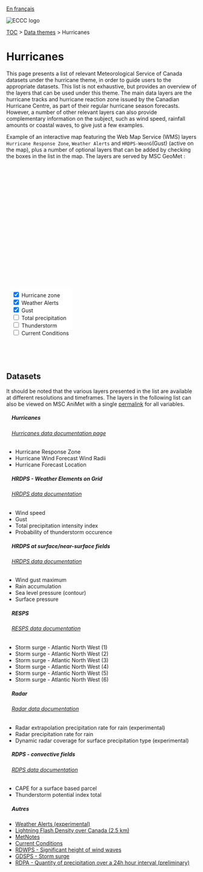 [En français](hurricanes_fr.md)

![ECCC logo](../img_eccc-logo.png)

[TOC](../readme_en.md) > [Data themes](readme_en.md) > Hurricanes

# Hurricanes&emsp;<i class="wi wi-hurricane" style="font-size: 45px; color: #4e64a6;"></i>

This page presents a list of relevant Meteorological Service of Canada datasets under the hurricane theme, in order to guide users to the appropriate datasets. This list is not exhaustive, but provides an overview of the layers that can be used under this theme. The main data layers are the hurricane tracks and hurricane reaction zone issued by the Canadian Hurricane Centre, as part of their regular hurricane season forecasts. However, a number of other relevant layers can also provide complementary information on the subject, such as wind speed, rainfall amounts or coastal waves, to give just a few examples.
</br>

Example of an interactive map featuring the Web Map Service (WMS) layers `Hurricane Response Zone`, `Weather Alerts` and `HRDPS-WeonG`(Gust) (active on the map), plus a number of optional layers that can be added by checking the boxes in the list in the map. The layers are served by MSC GeoMet :

<div id="map" style="height: 500px; position: relative">
  <div id="legend-popup">
    <div id="legend-popup-content">
      <img id="legend-img" src="" />
    </div>
  </div>

  <div id="switch-content" style="position: absolute; z-index: 1; bottom: 40px; left: 8px;">
    <div id="switch-case">
        <label>
          <input type="checkbox" id="layer5" checked>
          <span onmouseover="updateLegend('https://geo.weather.gc.ca/geomet?version=1.3.0&service=WMS&request=GetLegendGraphic&sld_version=1.1.0&layer=HURRICANE_RESPONSE_ZONE&format=image/png')">Hurricane zone</span>
        </label></br>
        <label>
          <input type="checkbox" id="layer6" checked>
          <span onmouseover="updateLegend('https://geo.weather.gc.ca/geomet?version=1.3.0&service=WMS&request=GetLegendGraphic&sld_version=1.1.0&layer=ALERTS&format=image/png')">Weather Alerts</span>
        </label></br>
        <label>
          <input type="checkbox" id="layer2" checked>
          <span onmouseover="updateLegend('https://geo.weather.gc.ca/geomet?version=1.3.0&service=WMS&request=GetLegendGraphic&sld_version=1.1.0&layer=HRDPS-WEonG_2.5km_WindGust&format=image/png')">Gust</span>
        </label></br>
        <label>
          <input type="checkbox" id="layer1">
          <span onmouseover="updateLegend('https://geo.wxod-dev.cmc.ec.gc.ca/geomet?version=1.3.0&service=WMS&request=GetLegendGraphic&sld_version=1.1.0&layer=HRDPS-WEonG_2.5km_TotalPrecipIntensityIndex&format=image/png&STYLE=TotalPrecipIntensityIndex_Dis')">Total precipitation</span>
        </label></br>
        <label>
          <input type="checkbox" id="layer3">
          <span onmouseover="updateLegend('https://geo.weather.gc.ca/geomet?version=1.3.0&service=WMS&request=GetLegendGraphic&sld_version=1.1.0&layer=HRDPS-WEonG_2.5km_Thunderstorm-Prob&format=image/png')">Thunderstorm</span>
        </label></br>
        <label>
          <input type="checkbox" id="layer4">
          <span onmouseover="updateLegend('https://geo.weather.gc.ca/geomet?lang=fr&version=1.3.0&service=WMS&request=GetLegendGraphic&sld_version=1.1.0&layer=CURRENT_CONDITIONS&format=image/png&STYLE=default')">Current Conditions</span>
        </label></br>
    </div>
  </div>
</div>
</br>

## Datasets

It should be noted that the various layers presented in the list are available at different resolutions and timeframes.
The layers in the following list can also be viewed on MSC AniMet with a single [permalink](https://eccc-msc.github.io/msc-animet/?layers=Radar-Coverage_SfcPrecipType%3B0.75%3B1%3B1%3B0,RDPS.CONV_SFC-CAPE%3B0.75%3B0%3B1%3B0,HURRICANE_CENTRE%3B0.75%3B0%3B1%3B0,HURRICANE_RAD%3B0.75%3B0%3B1%3B0,HURRICANE_RESPONSE_ZONE%3B0.75%3B0%3B1%3B0,RDPA-Prelim_10km_Precip-Accum24h%3B0.75%3B0%3B1%3B0,RDPS.CONV_TOTALX.PT3H%3B0.75%3B0%3B1%3B0,RDWPS_2.5km_WindWavesSignificantHeight%3B0.75%3B0%3B1%3B0,RADAR_1KM_RRAI%3B0.75%3B0%3B1%3B0,Radar_1km_RainPrecipRate-Extrapolation%3B0.75%3B0%3B1%3B0,HRDPS.CONTINENTAL_P0%3B0.75%3B0%3B1%3B0,HRDPS.CONTINENTAL_PN%3B0.75%3B0%3B1%3B0,HRDPS.CONTINENTAL_RN%3B0.75%3B0%3B1%3B0,HRDPS.CONTINENTAL_WGX%3B0.75%3B0%3B1%3B0,HRDPS-WEonG_2.5km_Thunderstorm-Prob%3B0.75%3B0%3B1%3B0,HRDPS-WEonG_2.5km_TotalPrecipIntensityIndex%3B0.75%3B0%3B1%3B0,HRDPS-WEonG_2.5km_WindGust%3B0.75%3B0%3B1%3B0,HRDPS-WEonG_2.5km_WindSpeed%3B0.75%3B0%3B1%3B0,ALERTS%3B0.75%3B0%3B1%3B0,CURRENT_CONDITIONS%3B0.75%3B0%3B1%3B0,Lightning_2.5km_Density%3B0.75%3B0%3B1%3B0,METNOTES%3B0.75%3B0%3B1%3B0&extent=-22088883,-731482,1411752,11074002) for all variables.

##### &emsp;<span class="badge badge-info">Hurricanes</span>
###### &emsp;[Hurricanes data documentation page](../msc-data/hurricanes/readme_hurricanes_en.md)
* Hurricane Response Zone
* Hurricane Wind Forecast Wind Radii
* Hurricane Forecast Location</br>

##### &emsp;<span class="badge badge-info">HRDPS - Weather Elements on Grid</span>
###### &emsp;[HRDPS data documentation](../msc-data/nwp_hrdps/readme_hrdps_en.md)
* Wind speed
* Gust
* Total precipitation intensity index
* Probability of thunderstorm occurence</br>

##### &emsp;<span class="badge badge-info">HRDPS at surface/near-surface fields</span>
###### &emsp;[HRDPS data documentation](../msc-data/nwp_hrdps/readme_hrdps_en.md)
* Wind gust maximum
* Rain accumulation
* Sea level pressure (contour)
* Surface pressure</br>

##### &emsp;<span class="badge badge-info">RESPS</span>
###### &emsp;[RESPS data documentation](../msc-data/nwp_resps/readme_resps_en.md)
* Storm surge - Atlantic North West (1)
* Storm surge - Atlantic North West (2)
* Storm surge - Atlantic North West (3)
* Storm surge - Atlantic North West (4)
* Storm surge - Atlantic North West (5)
* Storm surge - Atlantic North West (6)</br>


##### &emsp;<span class="badge badge-info">Radar</span>
###### &emsp;[Radar data documentation](../msc-data/obs_radar/readme_radar_en.md)
* Radar extrapolation precipitation rate for rain (experimental)
* Radar precipitation rate for rain
* Dynamic radar coverage for surface precipitation type (experimental)</br>

##### &emsp;<span class="badge badge-info">RDPS - convective fields</span>
###### &emsp;[RDPS data documentation](../msc-data/nwp_rdps/readme_rdps_en.md)
* CAPE for a surface based parcel
* Thunderstorm potential index total</br>

##### &emsp;<span class="badge badge-info">Autres</span>

* [Weather Alerts (experimental)](../msc-data/alerts/readme_alerts_en.md)
* [Lightning Flash Density over Canada (2.5 km)](../msc-data/lightning/readme_lightning_en.md)
* [MetNotes](../msc-data/metnotes/readme_metnotes_en.md)
* [Current Conditions](../msc-data/citypage-weather/readme_citypageweather_en.md)
* [RDWPS - Significant height of wind waves](../msc-data/nwp_rdwps/readme_rdwps_en.md)
* [GDSPS - Storm surge](../msc-data/nwp_gdsps/readme_gdsps_en.md)
* [RDPA - Quantity of precipitation over a 24h hour interval (preliminary)](../msc-data/nwp_rdpa/readme_rdpa_en.md)


<style>
  #legend-img {
    margin: 0px;
  }
  #legend-popup {
    position: absolute;
    top: 8px;
    right: 40px;
    z-index: 2;
  }
  .legend-switch{
    top: 8px;
    right: .5em;
  }
  .ol-touch .legend-switch {
    top: 80px;
  }
 #switch-content {
  background-color: white;
  border-radius: 6px;
  padding: 7px;
}
label {
  font-size: 14px;
  margin-bottom: 0px;
}
input[type="checkbox"] {
    width: 14px;
    height: 14px;
  }
</style>

<link rel="stylesheet" href="https://cdn.jsdelivr.net/npm/ol@v7.3.0/ol.css" type="text/css"/>
<link rel="stylesheet" href="../../css/weather-icons-master/css/weather-icons.min.css">
<script src="https://cdn.polyfill.io/v2/polyfill.min.js?features=requestAnimationFrame,Element.prototype.classList,URL"></script>
<script src="https://cdn.jsdelivr.net/npm/ol@v7.3.0/dist/ol.js"></script>
<script src="https://cdnjs.cloudflare.com/ajax/libs/FileSaver.js/1.3.3/FileSaver.min.js"></script>
<script>
    function isIE() {
      return window.navigator.userAgent.match(/(MSIE|Trident)/);
    }
    var head = document.getElementsByTagName('head')[0];
    var js = document.createElement("script");
    js.type = "text/javascript";
    if (isIE())
    {
        js.src = "../../js/hurricane_theme_ie.js";
        document.getElementById("controller").setAttribute("hidden", true);
    }
    else
    {
        js.src = "../../js/hurricane_theme.js";
    }
    head.appendChild(js);
</script>